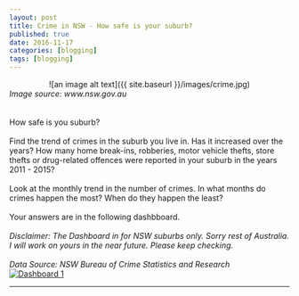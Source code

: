 ```yaml
---
layout: post
title: Crime in NSW - How safe is your suburb?
published: true
date: 2016-11-17
categories: [blogging]
tags: [blogging]
---
```

<center>![an image alt text]({{ site.baseurl }}/images/crime.jpg)</center>
<i>Image source: www.nsw.gov.au</i>
<br>
<br>
<div class="fb-like" data-send="true" data-width="450" data-show-faces="true"></div>

<br>
How safe is you suburb?
<br>
<br>
Find the trend of crimes in the suburb you live in. Has it increased over the years? How many home break-ins, robberies, motor vehicle thefts, store thefts or drug-related offences were reported in your suburb in the years 2011 - 2015? 
<br>
<br>
Look at the monthly trend in the number of crimes. In what months do crimes happen the most? When do they happen the least?
<br>
<br>
Your answers are in the following dashbboard.
<br>
<br>
<i>Disclaimer: The Dashboard in for NSW suburbs only. Sorry rest of Australia. I will work on yours in the near future. Please keep checking. </i>
<br>
<br>
<i>Data Source: NSW Bureau of Crime Statistics and Research</i>

<br>

<div class='tableauPlaceholder' id='viz1479354334187' style='position: relative'><noscript><a href='#'><img alt='Dashboard 1 ' src='https:&#47;&#47;public.tableau.com&#47;static&#47;images&#47;Cr&#47;Crime_55&#47;Dashboard1&#47;1_rss.png' style='border: none' /></a></noscript><object class='tableauViz'  style='display:none;'><param name='host_url' value='https%3A%2F%2Fpublic.tableau.com%2F' /> <param name='site_root' value='' /><param name='name' value='Crime_55&#47;Dashboard1' /><param name='tabs' value='no' /><param name='toolbar' value='no' /><param name='static_image' value='https:&#47;&#47;public.tableau.com&#47;static&#47;images&#47;Cr&#47;Crime_55&#47;Dashboard1&#47;1.png' /> <param name='animate_transition' value='yes' /><param name='display_static_image' value='yes' /><param name='display_spinner' value='yes' /><param name='display_overlay' value='yes' /><param name='display_count' value='yes' /></object></div>                <script type='text/javascript'>                    var divElement = document.getElementById('viz1479354334187');                    var vizElement = divElement.getElementsByTagName('object')[0];                    if ( divElement.offsetWidth > 800 ) { vizElement.style.width='704px';vizElement.style.height='1200px';} else if ( divElement.offsetWidth > 500 ) { vizElement.style.width='100%';vizElement.style.height=(divElement.offsetWidth*0.75)+'px';} else { vizElement.style.width='704px';vizElement.style.height='1200px';}                     var scriptElement = document.createElement('script');                    scriptElement.src = 'https://public.tableau.com/javascripts/api/viz_v1.js';                    vizElement.parentNode.insertBefore(scriptElement, vizElement);                </script>

<hr>


<div id="fb-root"></div>
<script>(function(d, s, id) {
  var js, fjs = d.getElementsByTagName(s)[0];
  if (d.getElementById(id)) return;
  js = d.createElement(s); js.id = id;
  js.src = "//connect.facebook.net/en_US/all.js#xfbml=1";
  fjs.parentNode.insertBefore(js, fjs);
}(document, 'script', 'facebook-jssdk'));</script>

